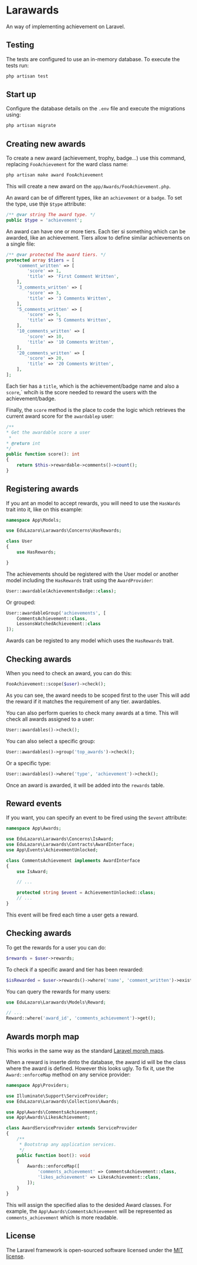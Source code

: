 # Larawards

An way of implementing achievement on Laravel.

## Testing

The tests are configured to use an in-memory database. To execute the tests run:

```php
php artisan test
```

## Start up


Configure the database details on the `.env` file and execute the migrations using:

```php
php artisan migrate
```

## Creating new awards

To create a new award (achievement, trophy, badge...) use this command, replacing `FooAchievement` for the ward class name:

```php
php artisan make award FooAchievement
```

This will create a new award on the `app/Awards/FooAchievement.php`.

An award can be of different types, like an `achievement` or a `badge`. To set the type, use thje `$type` attribute:

```php
/** @var string The award type. */
public $type = 'achievement';
```

An award can have one or more tiers. Each tier si something which can be awarded, like an achievement. Tiers allow to define similar achievements on a single file:

```php
/** @var protected The award tiers. */
protected array $tiers = [
    'comment_written' => [
        'score' => 1,
        'title' => 'First Comment Written',
    ],
    '3_comments_written' => [
        'score' => 3,
        'title' => '3 Comments Written',
    ],
    '5_comments_written' => [
        'score' => 5,
        'title' => '5 Comments Written',
    ],
    '10_comments_written' => [
        'score' => 10,
        'title' => '10 Comments Written',
    ],
    '20_comments_written' => [
        'score' => 20,
        'title' => '20 Comments Written',
    ],
];
```

Each tier has a `title`, which is the achievement/badge name and also a `score`,` whcih is the score needed to reward the users with the achievement/badge.


Finally, the `score` method is the place to code the logic which retrieves the current award score for the `awardablep` user:

```php
/**
* Get the awardable score a user
 *
* @return int
*/
public function score(): int
{
    return $this->rewardable->comments()->count();
}
```

## Registering awards

If you ant an model to accept rewards, you will need to use the `HasWards` trait into it, like on this example:


```php
namespace App\Models;

use EduLazaro\Larawards\Concerns\HasRewards;

class User
{
    use HasRewards;

}
```

The achievements should be registered with the User model or another model including the `HasRewards` trait using the `AwardProvider`:

```php
User::awardable(AchievementsBadge::class);
```

Or grouped:

```php
User::awardableGroup('achievements', [
    CommentsAchievement::class,
    LessonsWatchedAchievement::class
]);
```

Awards can be registed to any model which uses the `HasRewards` trait.

## Checking awards

When you need to check an award, you can do this:

```php
FooAchievement::scope($user)->check();
```

As you can see, the award needs to be scoped first to the user This will add the reward if it matches the requirement of any tier.
awardables.

You can also perform queries to check many awards at a time. This will check all awards assigned to a user:

```php
User::awardables()->check();
```

You can also select a specific group:

```php
User::awardables()->group('top_awards')->check();
```

Or a specific type:

```php
User::awardables()->where('type', 'achievement')->check();
```

Once an award is awarded, it will be added into the `rewards` table.

## Reward events

If you want, you can specify an event to be fired using the `$event` attribute:

```php
namespace App\Awards;

use EduLazaro\Larawards\Concerns\IsAward;
use EduLazaro\Larawards\Contracts\AwardInterface;
use App\Events\AchievementUnlocked;

class CommentsAchievement implements AwardInterface
{
    use IsAward;

    // ...

    protected string $event = AchievementUnlocked::class;
    // ...
}
```

This event will be fired each time a user gets a reward.

## Checking awards

To get the rewards for a user you can do:

```php
$rewards = $user->rewards;
```

To check if a specific award and tier has been rewarded:

```php
$isRewarded = $user->rewards()->where('name', 'comment_written')->exists();
```

You can query the rewards for many users:

```php
use EduLazaro\Larawards\Models\Reward;

// ...
Reward::where('award_id', 'comments_achievement')->get();
```
## Awards morph map

This works in the same way as the standard [Laravel morph maps](https://laravel.com/docs/10.x/eloquent-relationships#custom-polymorphic-types).

When a reward is inserte dinto the database, the award id will be the class where the award is defined. However this looks ugly. To fix it, use the `Award::enforceMap` method on any service provider:

```php
namespace App\Providers;

use Illuminate\Support\ServiceProvider;
use EduLazaro\Larawards\Collections\Awards;

use App\Awards\CommentsAchievement;
use App\Awards\LikesAchievement;

class AwardServiceProvider extends ServiceProvider
{
    /**
     * Bootstrap any application services.
     */
    public function boot(): void
    {
        Awards::enforceMap([
            'comments_achievement' => CommentsAchievement::class,
            'likes_achievement' => LikesAchievement::class,
        ]);
    }
}
```

This will assign the specified alias to the desided Award classes. For example, the `App\Awards\CommentsAchievement` will be represented as `comments_achievement`  which is more readable.

## License

The Laravel framework is open-sourced software licensed under the [MIT license](https://opensource.org/licenses/MIT).